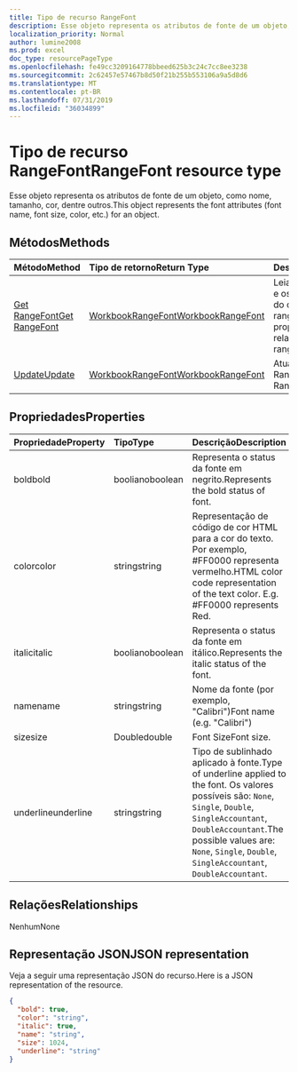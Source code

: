 ```yaml
---
title: Tipo de recurso RangeFont
description: Esse objeto representa os atributos de fonte de um objeto, como nome, tamanho, cor, dentre outros.
localization_priority: Normal
author: lumine2008
ms.prod: excel
doc_type: resourcePageType
ms.openlocfilehash: fe49cc3209164778bbeed625b3c24c7cc8ee3238
ms.sourcegitcommit: 2c62457e57467b8d50f21b255b553106a9a5d8d6
ms.translationtype: MT
ms.contentlocale: pt-BR
ms.lasthandoff: 07/31/2019
ms.locfileid: "36034899"
---
```

# <a name="rangefont-resource-type"></a><span data-ttu-id="1a5c7-103">Tipo de recurso RangeFont</span><span class="sxs-lookup"><span data-stu-id="1a5c7-103">RangeFont resource type</span></span>

<span data-ttu-id="1a5c7-104">Esse objeto representa os atributos de fonte de um objeto, como nome, tamanho, cor, dentre outros.</span><span class="sxs-lookup"><span data-stu-id="1a5c7-104">This object represents the font attributes (font name, font size, color, etc.) for an object.</span></span>


## <a name="methods"></a><span data-ttu-id="1a5c7-105">Métodos</span><span class="sxs-lookup"><span data-stu-id="1a5c7-105">Methods</span></span>

| <span data-ttu-id="1a5c7-106">Método</span><span class="sxs-lookup"><span data-stu-id="1a5c7-106">Method</span></span>           | <span data-ttu-id="1a5c7-107">Tipo de retorno</span><span class="sxs-lookup"><span data-stu-id="1a5c7-107">Return Type</span></span>    |<span data-ttu-id="1a5c7-108">Descrição</span><span class="sxs-lookup"><span data-stu-id="1a5c7-108">Description</span></span>|
|:---------------|:--------|:----------|
|[<span data-ttu-id="1a5c7-109">Get RangeFont</span><span class="sxs-lookup"><span data-stu-id="1a5c7-109">Get RangeFont</span></span>](../api/rangefont-get.md) | [<span data-ttu-id="1a5c7-110">WorkbookRangeFont</span><span class="sxs-lookup"><span data-stu-id="1a5c7-110">WorkbookRangeFont</span></span>](rangefont.md) |<span data-ttu-id="1a5c7-111">Leia as propriedades e os relacionamentos do objeto rangeFormat.</span><span class="sxs-lookup"><span data-stu-id="1a5c7-111">Read properties and relationships of rangeFont object.</span></span>|
|[<span data-ttu-id="1a5c7-112">Update</span><span class="sxs-lookup"><span data-stu-id="1a5c7-112">Update</span></span>](../api/rangefont-update.md) | [<span data-ttu-id="1a5c7-113">WorkbookRangeFont</span><span class="sxs-lookup"><span data-stu-id="1a5c7-113">WorkbookRangeFont</span></span>](rangefont.md)   |<span data-ttu-id="1a5c7-114">Atualize o objeto RangeFont.</span><span class="sxs-lookup"><span data-stu-id="1a5c7-114">Update RangeFont object.</span></span> |

## <a name="properties"></a><span data-ttu-id="1a5c7-115">Propriedades</span><span class="sxs-lookup"><span data-stu-id="1a5c7-115">Properties</span></span>
| <span data-ttu-id="1a5c7-116">Propriedade</span><span class="sxs-lookup"><span data-stu-id="1a5c7-116">Property</span></span>     | <span data-ttu-id="1a5c7-117">Tipo</span><span class="sxs-lookup"><span data-stu-id="1a5c7-117">Type</span></span>   |<span data-ttu-id="1a5c7-118">Descrição</span><span class="sxs-lookup"><span data-stu-id="1a5c7-118">Description</span></span>|
|:---------------|:--------|:----------|
|<span data-ttu-id="1a5c7-119">bold</span><span class="sxs-lookup"><span data-stu-id="1a5c7-119">bold</span></span>|<span data-ttu-id="1a5c7-120">booliano</span><span class="sxs-lookup"><span data-stu-id="1a5c7-120">boolean</span></span>|<span data-ttu-id="1a5c7-121">Representa o status da fonte em negrito.</span><span class="sxs-lookup"><span data-stu-id="1a5c7-121">Represents the bold status of font.</span></span>|
|<span data-ttu-id="1a5c7-122">color</span><span class="sxs-lookup"><span data-stu-id="1a5c7-122">color</span></span>|<span data-ttu-id="1a5c7-123">string</span><span class="sxs-lookup"><span data-stu-id="1a5c7-123">string</span></span>|<span data-ttu-id="1a5c7-p101">Representação de código de cor HTML para a cor do texto. Por exemplo, #FF0000 representa vermelho.</span><span class="sxs-lookup"><span data-stu-id="1a5c7-p101">HTML color code representation of the text color. E.g. #FF0000 represents Red.</span></span>|
|<span data-ttu-id="1a5c7-127">italic</span><span class="sxs-lookup"><span data-stu-id="1a5c7-127">italic</span></span>|<span data-ttu-id="1a5c7-128">booliano</span><span class="sxs-lookup"><span data-stu-id="1a5c7-128">boolean</span></span>|<span data-ttu-id="1a5c7-129">Representa o status da fonte em itálico.</span><span class="sxs-lookup"><span data-stu-id="1a5c7-129">Represents the italic status of the font.</span></span>|
|<span data-ttu-id="1a5c7-130">name</span><span class="sxs-lookup"><span data-stu-id="1a5c7-130">name</span></span>|<span data-ttu-id="1a5c7-131">string</span><span class="sxs-lookup"><span data-stu-id="1a5c7-131">string</span></span>|<span data-ttu-id="1a5c7-132">Nome da fonte (por exemplo, "Calibri")</span><span class="sxs-lookup"><span data-stu-id="1a5c7-132">Font name (e.g. "Calibri")</span></span>|
|<span data-ttu-id="1a5c7-133">size</span><span class="sxs-lookup"><span data-stu-id="1a5c7-133">size</span></span>|<span data-ttu-id="1a5c7-134">Double</span><span class="sxs-lookup"><span data-stu-id="1a5c7-134">double</span></span>|<span data-ttu-id="1a5c7-135">Font Size</span><span class="sxs-lookup"><span data-stu-id="1a5c7-135">Font size.</span></span>|
|<span data-ttu-id="1a5c7-136">underline</span><span class="sxs-lookup"><span data-stu-id="1a5c7-136">underline</span></span>|<span data-ttu-id="1a5c7-137">string</span><span class="sxs-lookup"><span data-stu-id="1a5c7-137">string</span></span>|<span data-ttu-id="1a5c7-138">Tipo de sublinhado aplicado à fonte.</span><span class="sxs-lookup"><span data-stu-id="1a5c7-138">Type of underline applied to the font.</span></span> <span data-ttu-id="1a5c7-139">Os valores possíveis são: `None`, `Single`, `Double`, `SingleAccountant`, `DoubleAccountant`.</span><span class="sxs-lookup"><span data-stu-id="1a5c7-139">The possible values are: `None`, `Single`, `Double`, `SingleAccountant`, `DoubleAccountant`.</span></span>|

## <a name="relationships"></a><span data-ttu-id="1a5c7-140">Relações</span><span class="sxs-lookup"><span data-stu-id="1a5c7-140">Relationships</span></span>
<span data-ttu-id="1a5c7-141">Nenhum</span><span class="sxs-lookup"><span data-stu-id="1a5c7-141">None</span></span>


## <a name="json-representation"></a><span data-ttu-id="1a5c7-142">Representação JSON</span><span class="sxs-lookup"><span data-stu-id="1a5c7-142">JSON representation</span></span>

<span data-ttu-id="1a5c7-143">Veja a seguir uma representação JSON do recurso.</span><span class="sxs-lookup"><span data-stu-id="1a5c7-143">Here is a JSON representation of the resource.</span></span>

<!--{
  "blockType": "resource",
  "optionalProperties": [],
  "baseType": "microsoft.graph.entity",
  "@odata.type": "microsoft.graph.workbookRangeFont"
}-->

```json
{
  "bold": true,
  "color": "string",
  "italic": true,
  "name": "string",
  "size": 1024,
  "underline": "string"
}

```

<!-- uuid: 8fcb5dbc-d5aa-4681-8e31-b001d5168d79
2015-10-25 14:57:30 UTC -->
<!-- {
  "type": "#page.annotation",
  "description": "RangeFont resource",
  "keywords": "",
  "section": "documentation",
  "tocPath": ""
}-->
